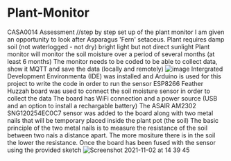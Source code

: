 # Plant-Monitor
CASA0014 Assessment
//step by step set up of the plant monitor
I am given an opportunity to look after Asparagus 'Fern' setaceus. Plant requires damp soil (not waterlogged - not dry)
bright light but not direct sunlight 
Plant monitor will monitor the soil moisture over a period of several months (at least 6 months) 
The monitor needs to be coded to be able to collect data, show it MQTT and save the data (locally and remotely)
![image](https://user-images.githubusercontent.com/93122551/139865886-8ac3103e-0aca-475e-af73-4bbb0b98dc2a.png)
Intergrated Development Environmenta (IDE) was installed and Arduino is used for this project to write the code in order to run the sensor 
ESP8266 Feather Huzzah board was used to connect the soil moisture sensor in order to collect the data
The board has WiFi connection and a power source (USB and an option to install a rechargable battery)
The ASAIR AM2302 SNG120254EC0C7 sensor was added to the board along with two metal nails that will be temporary placed inside the plant pot (the soil) 
The basic principle of the two metal nails is to measure the resistance of the soil between two nais a distance apart. The more mositure there is in the soil the lower the resistance. 
Once the board has been fused with the sensor using the provided sketch ![Screenshot 2021-11-02 at 14 39 45](https://user-images.githubusercontent.com/93122551/139869283-0f9c1491-35bc-402d-82b7-43482f3b36bd.png)
